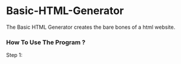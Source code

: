 # Basic-HTML-Generator
<article>The Basic HTML Generator creates the bare bones of a html website.</article>

<h3>How To Use The Program ?</h3>
<p>Step 1:</p>


